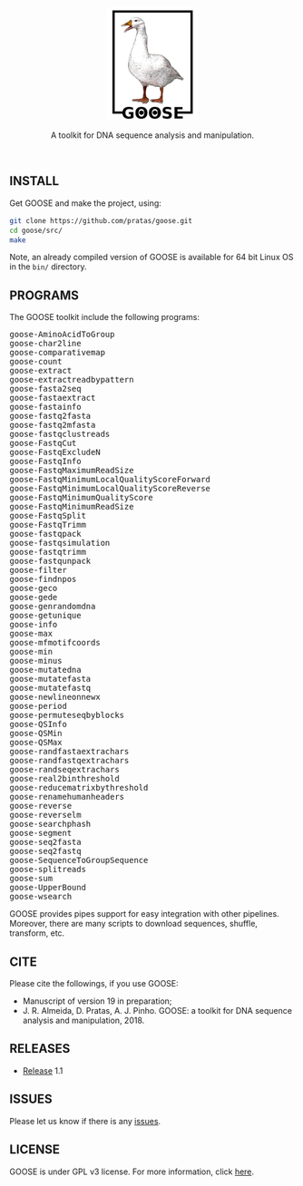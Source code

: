 <p align="center"><img src="imgs/logo.png"
alt="GOOSE" height="200" border="0" /></p>

<p align="center">A toolkit for DNA sequence analysis and manipulation.</p>
<br>

## INSTALL
Get GOOSE and make the project, using:
```bash
git clone https://github.com/pratas/goose.git
cd goose/src/
make
```
Note, an already compiled version of GOOSE is available for 64 bit Linux OS in
the `bin/` directory.


## PROGRAMS

The GOOSE toolkit include the following programs:
<pre>
goose-AminoAcidToGroup
goose-char2line
goose-comparativemap
goose-count
goose-extract
goose-extractreadbypattern
goose-fasta2seq
goose-fastaextract
goose-fastainfo
goose-fastq2fasta
goose-fastq2mfasta
goose-fastqclustreads
goose-FastqCut
goose-FastqExcludeN
goose-FastqInfo
goose-FastqMaximumReadSize
goose-FastqMinimumLocalQualityScoreForward
goose-FastqMinimumLocalQualityScoreReverse
goose-FastqMinimumQualityScore
goose-FastqMinimumReadSize
goose-FastqSplit
goose-FastqTrimm
goose-fastqpack
goose-fastqsimulation
goose-fastqtrimm
goose-fastqunpack
goose-filter
goose-findnpos
goose-geco
goose-gede
goose-genrandomdna
goose-getunique
goose-info
goose-max
goose-mfmotifcoords
goose-min
goose-minus
goose-mutatedna
goose-mutatefasta
goose-mutatefastq
goose-newlineonnewx
goose-period
goose-permuteseqbyblocks
goose-QSInfo
goose-QSMin
goose-QSMax
goose-randfastaextrachars
goose-randfastqextrachars
goose-randseqextrachars
goose-real2binthreshold
goose-reducematrixbythreshold
goose-renamehumanheaders
goose-reverse
goose-reverselm
goose-searchphash
goose-segment
goose-seq2fasta
goose-seq2fastq
goose-SequenceToGroupSequence
goose-splitreads
goose-sum
goose-UpperBound
goose-wsearch
</pre>
GOOSE provides pipes support for easy integration with other pipelines.
Moreover, there are many scripts to download sequences, shuffle, transform, etc.

## CITE
Please cite the followings, if you use GOOSE:
* Manuscript of version 19 in preparation;
* J. R. Almeida, D. Pratas, A. J. Pinho. GOOSE: a toolkit for DNA sequence analysis and manipulation, 2018.


## RELEASES
* [Release](https://github.com/pratas/goose/releases) 1.1


## ISSUES
Please let us know if there is any
[issues](https://github.com/pratas/goose/issues).


## LICENSE
GOOSE is under GPL v3 license. For more information, click
[here](http://www.gnu.org/licenses/gpl-3.0.html).



